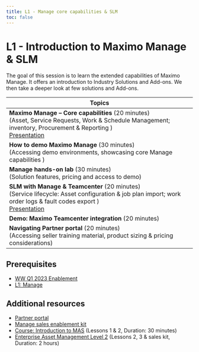 ```yaml
---
title: L1 - Manage core capabilities & SLM
toc: false
---
```


# L1 - Introduction to Maximo Manage & SLM

The goal of this session is to learn the extended capabilities of Maximo Manage. It offers an introduction to Industry Solutions and Add-ons. We then take a deeper look at few solutions and Add-ons.

| Topics |
| ------ |
| <strong> Maximo Manage – Core capabilities </strong> (20 minutes) <br /> (Asset, Service Requests, Work & Schedule Management; inventory, Procurement & Reporting ) <br /> [Presentation](https://ibm.box.com/shared/static/v2p7h258lpmxpofqt92mqi5acsu3kku8.pptx) |
| <strong> How to demo Maximo Manage </strong> (30 minutes) <br /> (Accessing demo environments, showcasing core Manage capabilities ) |
| <strong> Manage hands-on lab </strong> (30 minutes) <br /> (Solution features, pricing and access to demo) <br /> |
| <strong> SLM with Manage & Teamcenter </strong> (20 minutes) <br /> (Service lifecycle: Asset configuration & job plan import; work order logs & fault codes export ) <br /> [Presentation](https://ibm.box.com/shared/static/bl4qcvfnf7wigchrfdq4zt51kjkkwydr.pptx) <br />
<strong> Demo: Maximo Teamcenter integration </strong> (20 minutes) <br /> |
| <strong> Navigating Partner portal </strong> (20 minutes) <br /> (Accessing seller training material, product sizing & pricing considerations) <br /> |


## Prerequisites

- [WW Q1 2023 Enablement](https://siemensplmlearningcenter.sabacloud.com/Saba/Web_spf/PRODTNT130/app/me/learningeventdetail/cours000000000198990?regId=regdw000000002916145&learnerId=emplo000000000011136&certId=curra000000000008560&calledFromCert=true)
- [L1: Manage](/maximomanage/)

## Additional resources

- [Partner portal](https://partnerportal.ibm.com/s/)
- [Manage sales enablement kit](https://www.ibm.com/training/course/maximo-application-suite-manage-asset-management-MAX4316G)
- [Course: Introduction to MAS](https://learn.ibm.com/course/view.php?id=10390 )  (Lessons 1 & 2, Duration: 30 minutes)
- [Enterprise Asset Management Level 2](https://learn.ibm.com/course/view.php?id=10390 )  (Lessons 2, 3 & sales kit, Duration: 2 hours)
